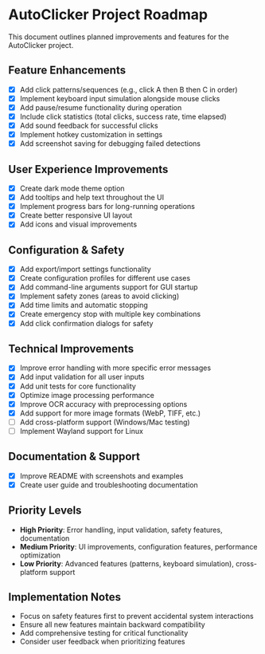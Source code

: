 # AutoClicker Project Roadmap

This document outlines planned improvements and features for the AutoClicker project.

## Feature Enhancements
- [x] Add click patterns/sequences (e.g., click A then B then C in order)
- [x] Implement keyboard input simulation alongside mouse clicks
- [x] Add pause/resume functionality during operation
- [x] Include click statistics (total clicks, success rate, time elapsed)
- [x] Add sound feedback for successful clicks
- [x] Implement hotkey customization in settings
- [x] Add screenshot saving for debugging failed detections

## User Experience Improvements
- [x] Create dark mode theme option
- [x] Add tooltips and help text throughout the UI
- [x] Implement progress bars for long-running operations
- [x] Create better responsive UI layout
- [x] Add icons and visual improvements

## Configuration & Safety
- [x] Add export/import settings functionality
- [x] Create configuration profiles for different use cases
- [x] Add command-line arguments support for GUI startup
- [x] Implement safety zones (areas to avoid clicking)
- [x] Add time limits and automatic stopping
- [x] Create emergency stop with multiple key combinations
- [x] Add click confirmation dialogs for safety

## Technical Improvements
- [x] Improve error handling with more specific error messages
- [x] Add input validation for all user inputs
- [x] Add unit tests for core functionality
- [x] Optimize image processing performance
- [x] Improve OCR accuracy with preprocessing options
- [x] Add support for more image formats (WebP, TIFF, etc.)
- [ ] Add cross-platform support (Windows/Mac testing)
- [ ] Implement Wayland support for Linux

## Documentation & Support
- [x] Improve README with screenshots and examples
- [x] Create user guide and troubleshooting documentation

## Priority Levels
- **High Priority**: Error handling, input validation, safety features, documentation
- **Medium Priority**: UI improvements, configuration features, performance optimization
- **Low Priority**: Advanced features (patterns, keyboard simulation), cross-platform support

## Implementation Notes
- Focus on safety features first to prevent accidental system interactions
- Ensure all new features maintain backward compatibility
- Add comprehensive testing for critical functionality
- Consider user feedback when prioritizing features
